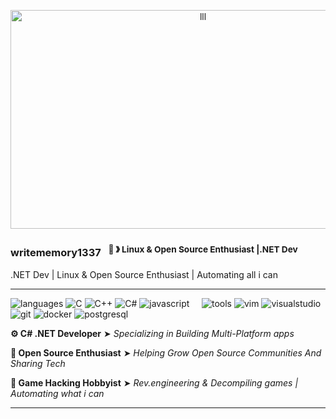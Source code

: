 <p align="center">
  <img src="lll.gif" width="600" height="350" alt="lll">
</p>

### writememory1337  &nbsp;&nbsp;<sup>🐧 &#12299; Linux & Open Source Enthusiast |.NET Dev</sup>
.NET Dev | Linux & Open Source Enthusiast | Automating all i can

----

![languages](https://img.shields.io/static/v1?label=&message=languages:&color=111&style=flat-square)
![C](https://img.shields.io/static/v1?logo=c&label=&message=c&color=36465D&logoColor=AAA&style=flat-square&link=)
![C++](https://img.shields.io/static/v1?logo=cplusplus&label=&message=cpp&color=36465D&logoColor=AAA&style=flat-square&link=)
![C#](https://img.shields.io/static/v1?logo=csharp&label=&message=csharp&color=36465D&logoColor=AAA&style=flat-square)
![javascript](https://img.shields.io/static/v1?logo=javascript&label=&message=javascript&color=36465D&logoColor=AAA&style=flat-square)
&nbsp;&nbsp;&nbsp;
![tools](https://img.shields.io/static/v1?label=&message=tools:&color=111&style=flat-square)
![vim](https://img.shields.io/static/v1?logo=vim&label=&message=vim&color=36465D&logoColor=AAA&style=flat-square)
![visualstudio](https://img.shields.io/static/v1?logo=visualstudio&label=&message=visualstudio&color=36465D&logoColor=AAA&style=flat-square)
![git](https://img.shields.io/static/v1?logo=git&label=&message=git&color=36465D&logoColor=AAA&style=flat-square)
![docker](https://img.shields.io/static/v1?logo=docker&label=&message=docker&color=36465D&logoColor=AAA&style=flat-square)
![postgresql](https://img.shields.io/static/v1?logo=postgresql&label=&message=postgresql&color=36465D&logoColor=AAA&style=flat-square)

<strong>⚙️ C# .NET Developer</strong> ➤ <em>Specializing in Building Multi-Platform apps</em>


<strong>🎉 Open Source Enthusiast</strong> ➤ <em>Helping Grow Open Source Communities And Sharing Tech</em>


<strong>👾 Game Hacking Hobbyist</strong> ➤ <em>Rev.engineering & Decompiling games | Automating what i can</em>

----

